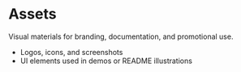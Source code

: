 # Assets

Visual materials for branding, documentation, and promotional use.

- Logos, icons, and screenshots
- UI elements used in demos or README illustrations
